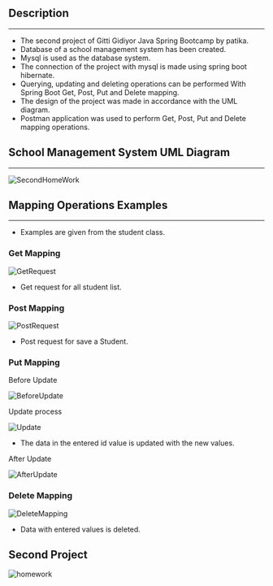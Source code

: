 ## Description

---
- The second project of Gitti Gidiyor Java Spring Bootcamp by patika.
- Database of a school management system has been created.
- Mysql is used as the database system.
- The connection of the project with mysql is made using spring boot hibernate.
- Querying, updating and deleting operations can be performed With Spring Boot Get, Post, Put and Delete mapping.
- The design of the project was made in accordance with the UML diagram.
- Postman application was used to perform Get, Post, Put and Delete mapping operations.

## School Management System UML Diagram

---
![SecondHomeWork](school-management/src/main/java/image/SecondHomeWork.jpg)

## Mapping Operations Examples

---
- Examples are given from the student class.

### Get Mapping

![GetRequest](school-management/src/main/java/image/StudentGet.jpg)

-  Get request for all student list.

### Post Mapping

![PostRequest](school-management/src/main/java/image/StudentPost.jpg)

- Post request for save a Student.

### Put Mapping

Before Update

![BeforeUpdate](school-management/src/main/java/image/StudentBeforeUpdate.jpg)

Update process

![Update](school-management/src/main/java/image/StudentUpdate.jpg)

- The data in the entered id value is updated with the new values.

After Update

![AfterUpdate](school-management/src/main/java/image/StudentAfterUpdate.jpg)

### Delete Mapping

![DeleteMapping](school-management/src/main/java/image/StudentDelete.jpg)

- Data with entered values is deleted.

## Second Project

![homework](https://user-images.githubusercontent.com/45206582/129493929-01f3b3a7-793f-4057-959a-ac5fb05ad8a8.png)
